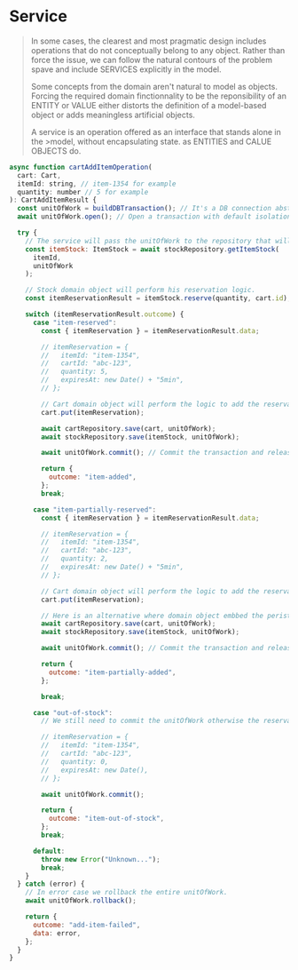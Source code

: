 # Service

> In some cases, the clearest and most pragmatic design includes operations that do not conceptually belong to any object. Rather than force the issue, we can follow the natural contours of the problem spave and include SERVICES explicitly in the model.
>
> Some concepts from the domain aren't natural to model as objects. Forcing the required domain finctionnality to be the reponsibility of an ENTITY or VALUE either distorts the definition of a model-based object or adds meaningless artificial objects.
>
> A service is an operation offered as an interface that stands alone in the >model, without encapsulating state. as ENTITIES and CALUE OBJECTS do.

```js
async function cartAddItemOperation(
  cart: Cart,
  itemId: string, // item-1354 for example
  quantity: number // 5 for example
): CartAddItemResult {
  const unitOfWork = buildDBTransaction(); // It's a DB connection abstraction
  await unitOfWork.open(); // Open a transaction with default isolation level

  try {
    // The service will pass the unitOfWork to the repository that will use it to perform his queries and lock the stock line.
    const itemStock: ItemStock = await stockRepository.getItemStock(
      itemId,
      unitOfWork
    );

    // Stock domain object will perform his reservation logic.
    const itemReservationResult = itemStock.reserve(quantity, cart.id);

    switch (itemReservationResult.outcome) {
      case "item-reserved":
        const { itemReservation } = itemReservationResult.data;

        // itemReservation = {
        //   itemId: "item-1354",
        //   cartId: "abc-123",
        //   quantity: 5,
        //   expiresAt: new Date() + "5min",
        // };

        // Cart domain object will perform the logic to add the reservation to his state.
        cart.put(itemReservation);

        await cartRepository.save(cart, unitOfWork);
        await stockRepository.save(itemStock, unitOfWork);

        await unitOfWork.commit(); // Commit the transaction and release the connection to the pool

        return {
          outcome: "item-added",
        };
        break;

      case "item-partially-reserved":
        const { itemReservation } = itemReservationResult.data;

        // itemReservation = {
        //   itemId: "item-1354",
        //   cartId: "abc-123",
        //   quantity: 2,
        //   expiresAt: new Date() + "5min",
        // };

        // Cart domain object will perform the logic to add the reservation to his state.
        cart.put(itemReservation);

        // Here is an alternative where domain object embbed the peristance logic through a save method that can take a unitOfWork.
        await cartRepository.save(cart, unitOfWork);
        await stockRepository.save(itemStock, unitOfWork);

        await unitOfWork.commit(); // Commit the transaction and release the connection to the pool

        return {
          outcome: "item-partially-added",
        };

        break;

      case "out-of-stock":
        // We still need to commit the unitOfWork otherwise the reservation attempts and associated event will be rollbacked after transaction timeout.

        // itemReservation = {
        //   itemId: "item-1354",
        //   cartId: "abc-123",
        //   quantity: 0,
        //   expiresAt: new Date(),
        // };

        await unitOfWork.commit();

        return {
          outcome: "item-out-of-stock",
        };
        break;

      default:
        throw new Error("Unknown...");
        break;
    }
  } catch (error) {
    // In error case we rollback the entire unitOfWork.
    await unitOfWork.rollback();

    return {
      outcome: "add-item-failed",
      data: error,
    };
  }
}
```
